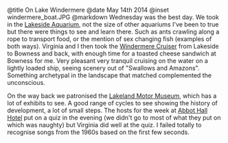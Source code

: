 @title		On Lake Windermere
@date		May 14th 2014
@inset		windermere_boat.JPG
@markdown
Wednesday was the best day.  We took in the [Lakeside Aquarium](https://lakesaquarium.co.uk/),
not the size of other aquariums I've been to true but there were things to see and learn there.
Such as ants crawling along a rope to transport food, or the mention of sex changing fish (examples
of both ways).  Virginia and I then took the [Windermere Cruiser](https://www.windermere-lakecruises.co.uk)
from Lakeside to Bowness and back, with enough time for a toasted cheese sandwich at Bowness for
me.  Very pleasant very tranquil cruising on the water on a lightly loaded ship, seeing scenery
out of "Swallows and Amazons".  Something archetypal in the landscape that matched complemented
the unconscious.

On the way back we patronised the [Lakeland Motor Museum](https://www.lakelandmotormuseum.co.uk),
which has a lot of exhibits to see.  A good range of cycles to see showing the history of
development, a lot of small steps.  The hosts for the week at [Abbot Hall Hotel](https://www.christianguild.co.uk/abbothall/index.php) put on a
quiz in the evening (we didn't go to most of what they put on which was naughty) but Virginia
did well at the quiz.  I failed totally to recognise songs from the 1960s based on the first
few seconds.
